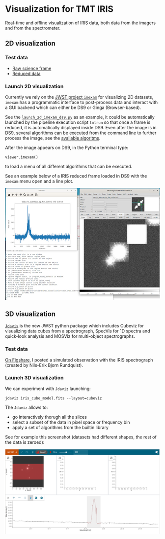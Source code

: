 # Visualization for TMT IRIS

Real-time and offline visualization of IRIS data,
both data from the imagers and from the spectrometer.

## 2D visualization

### Test data

* [Raw science frame](https://figshare.com/s/83ccf1c457917e8c162f?file=17903858)
* [Reduced data](https://figshare.com/articles/dataset/test_iris_subtract_bg_flat_cal_fits/9942914)

### Launch 2D visualization

Currently we rely on the [JWST project `imexam`](https://github.com/spacetelescope/imexam) for visualizing 2D datasets, `imexam` has a programmatic interface to post-process data and interact with a GUI backend which can either be DS9 or Ginga (Browser-based).

See the [`launch_2d_imexam_ds9.py`](launch_2d_imexam_ds9.py) as an example, it could be automatically launched by the pipeline execution script `tmtrun` so that once a frame is reduced, it is automatically displayed inside DS9. Even after the image is in DS9, several algorithms can be executed from the command line to further process the image, see the [available algoritms](https://imexam.readthedocs.io/en/latest/index.html#user-documentation).

After the image appears on DS9, in the Python terminal type:

    viewer.imexam()

to load a menu of all different algorithms that can be executed.

See an example below of a IRIS reduced frame loaded in DS9 with the `imexam` menu open and a line plot.

![imexam example](img/imexam_example.jpg)

## 3D visualization

[`Jdavis`](https://jdaviz.readthedocs.io/en/latest/index.html) is the new JWST python package which includes Cubeviz for visualizing data cubes from a spectrograph, SpecVis for 1D spectra and quick-look analysis and MOSViz for multi-object spectrographs.

### Test data

[On Figshare](https://figshare.com/articles/dataset/Jdaviz_IFU_test_files/13718131), I posted a simulated observation with the IRIS spectrograph (created by Nils-Erik Bjorn Rundquist).

### Launch 3D visualization

We can experiment with `Jdaviz` launching:

    jdaviz iris_cube_model.fits --layout=cubeviz

The `Jdaviz` allows to:

* go interactively thorugh all the slices
* select a subset of the data in pixel space or frequency bin
* apply a set of algorithms from the builtin library

See for example this screenshot (datasets had different shapes, the rest of the data is zeroed):

![jdaviz example](img/jdaviz_example.png)
